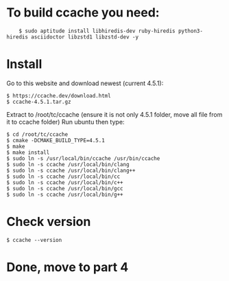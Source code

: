 # To build ccache you need:
    	$ sudo aptitude install libhiredis-dev ruby-hiredis python3-hiredis asciidoctor libzstd1 libzstd-dev -y
      
# Install
  
  Go to this website and download newest (current 4.5.1):
    
    $ https://ccache.dev/download.html
    $ ccache-4.5.1.tar.gz

  Extract to /root/tc/ccache (ensure it is not only 4.5.1 folder, move all file from it to ccache folder)
  Run ubuntu then type:
  
  	$ cd /root/tc/ccache
	$ cmake -DCMAKE_BUILD_TYPE=4.5.1
	$ make
	$ make install
	$ sudo ln -s /usr/local/bin/ccache /usr/bin/ccache
	$ sudo ln -s ccache /usr/local/bin/clang
	$ sudo ln -s ccache /usr/local/bin/clang++
	$ sudo ln -s ccache /usr/local/bin/cc
	$ sudo ln -s ccache /usr/local/bin/c++
	$ sudo ln -s ccache /usr/local/bin/gcc
	$ sudo ln -s ccache /usr/local/bin/g++

# Check version

	$ ccache --version

# Done, move to part 4
